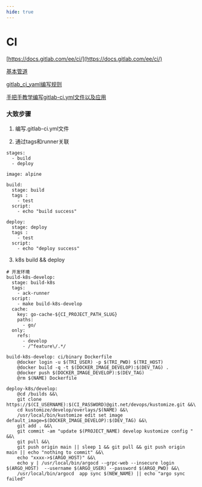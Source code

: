 ```yaml
---
hide: true
---
```

# CI

[https://docs.gitlab.com/ee/ci/](https://docs.gitlab.com/ee/ci/)

[基本管道](https://docs.gitlab.com/ee/ci/pipelines/pipeline_architectures.html#basic-pipelines)

[gitlab_ci_yaml编写规则](https://docs.gitlab.cn/jh/ci/yaml/gitlab_ci_yaml.html)

[手把手教学编写gitlab-ci.yml文件以及应用](https://blog.csdn.net/qq_27759825/article/details/124691745)


### 大致步骤

1. 编写.gitlab-ci.yml文件

2. 通过tags和runner关联

```
stages:
  - build
  - deploy

image: alpine

build:
  stage: build
  tags :
    - test
  script:
    - echo "build success"

deploy:
  stage: deploy
  tags :
    - test
  script:
    - echo "deploy success"
```

3. k8s build && deploy
```
# 开发环境
build-k8s-develop:
  stage: build-k8s
  tags:
    - ack-runner
  script:
    - make build-k8s-develop
  cache:
    key: go-cache-${CI_PROJECT_PATH_SLUG}
    paths:
      - go/
  only:
    refs:
      - develop
      - /^feature\/.*/
```

```
build-k8s-develop: ci/binary Dockerfile
	@docker login -u $(TRI_USER) -p $(TRI_PWD) $(TRI_HOST)
	@docker build -q -t $(DOCKER_IMAGE_DEVELOP):$(DEV_TAG) .
	@docker push $(DOCKER_IMAGE_DEVELOP):$(DEV_TAG)
	@rm $(NAME) Dockerfile
```

```
deploy-k8s/develop:
	@cd /builds &&\
	git clone https://$(CI_USERNAME):$(CI_PASSWORD)@git.net/devops/kustomize.git &&\
	cd kustomize/develop/overlays/$(NAME) &&\
	/usr/local/bin/kustomize edit set image default_image=$(DOCKER_IMAGE_DEVELOP):$(DEV_TAG) &&\
	git add . &&\
	git commit -am "update $(PROJECT_NAME) develop kustomize config " &&\
	git pull &&\
	git push origin main || sleep 1 && git pull && git push origin main || echo "nothing to commit" &&\
	echo "xxxx->$(ARGO_HOST)" &&\
	echo y | /usr/local/bin/argocd --grpc-web --insecure login $(ARGO_HOST)  --username $(ARGO_USER) --password $(ARGO_PWD) &&\
	/usr/local/bin/argocd  app sync $(NEW_NAME) || echo "argo sync failed"
```

